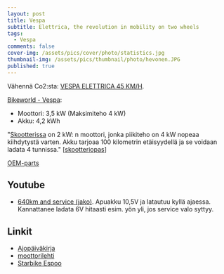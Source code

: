 ```yaml
---
layout: post
title: Vespa
subtitle: Elettrica, the revolution in mobility on two wheels 
tags:
  - Vespa
comments: false
cover-img: /assets/pics/cover/photo/statistics.jpg
thumbnail-img: /assets/pics/thumbnail/photo/hevonen.JPG
published: true
---
```


Vähennä Co2:sta: [VESPA ELETTRICA 45 KM/H](https://www.bikeworld.fi/mopot-skootterit-ja-mopoautot/vespa-skootterit/sahko/vespa-elettrica-45-km-h). 

[Bikeworld - Vespa](https://www.bikeworld.fi/mopot-skootterit-ja-mopoautot/vespa-skootterit/sahko/vespa-elettrica-45-km-h): 
- Moottori: 3,5 kW (Maksimiteho 4 kW)
- Akku: 4,2 kWh

"[Skootterissa](https://www.nettimoto.com/vespa/elettrica/2610668) on 2 kW: n moottori, jonka piikiteho on 4 kW nopeaa kiihdytystä varten. Akku tarjoaa 100 kilometrin etäisyydellä ja se voidaan ladata 4 tunnissa." [[skootteriopas](https://skootteriopas.fi/vespa-elettrica/)]

[OEM-parts](https://oem-bike-parts.com/en/parts/vespa/vespa-elettrica/2019/vespa-elettrica-motociclo-2019-emea-eu/electrical-system-voltage-regulators-electronic-control-units-ecu-ht-coil)


## Youtube

- [640km and service (jako)](https://youtu.be/1tKX0GWj12A). Apuakku 10,5V ja latautuu kyllä ajaessa. Kannattanee ladata 6V hitaasti esim. yön yli, jos service valo syttyy.


## Linkit 

- [Ajopäiväkirja](https://docs.google.com/spreadsheets/d/1NBmeYMD7TRildUhMwvzTZVlAW4Co1iHEcjPXbUOHeng/edit?usp=sharing)
- [moottorilehti](https://moottori.fi/ajoneuvot/jutut/koeajo-onko-vespa-elettrica-taydellinen-yhdistelma-kaupunkiajoon/)
- [Starbike Espoo](http://www.starbike.fi/)